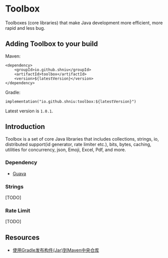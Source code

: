 # Toolbox

Toolboxes (core libraries) that make Java development more efficient, more rapid and less bug.

## Adding Toolbox to your build

Maven:

```text
<dependency>
    <groupId>io.github.shniu</groupId>
    <artifactId>toolbox</artifactId>
    <version>${latestVersion}</version>
</dependency>
```

Gradle:

```text
implementation("io.github.shniu:toolbox:${latestVersion}")
```

Latest version is `1.0.1`.

## Introduction

Toolbox is a set of core Java libraries that includes collections, strings, io, distributed support(id generator, rate limiter etc.), 
bits, bytes, caching, utilities for concurrency, json, Emoji, Excel, Pdf, and more.

### Dependency

- [Guava](https://github.com/google/guava)

### Strings

[TODO]

### Rate Limit

[TODO]

## Resources

- [使用Gradle发布构件(Jar)到Maven中央仓库](https://segmentfault.com/a/1190000018026290)
